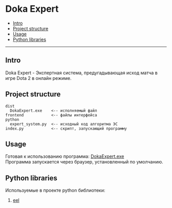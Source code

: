 # Doka Expert


- <a href="#intro">Intro</a>
- <a href="#structure">Project structure</a>
- <a href="#usage">Usage</a>
- <a href="#libraries">Python libraries</a>

---


## <a name="intro"></a> Intro

Doka Expert - Экспертная система, предугадывающая исход матча в игре Dota 2 в онлайн режиме.


## <a name="structure"></a> Project structure

```
dist  
  DokaExpert.exe    <-- исполняемый файл 
frontend            <-- файлы интерфейса
python
  expert_system.py  <-- исходный код алгоритма ЭС 
index.py            <-- скрипт, запускающий программу
```


## <a name="usage"></a> Usage

Готовая к использованию программа: [DokaExpert.exe](./dist/DokaExpert.exe)  
Программа запускается через браузер, установленный по умолчанию.


## <a name="libraries"></a> Python libraries   

Используемые в проекте python библиотеки:
1. [eel](https://github.com/ChrisKnott/Eel)
